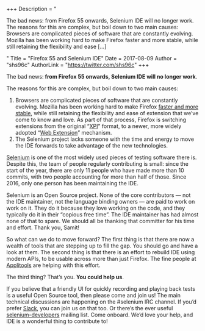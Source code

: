 +++
Description = "<p>The bad news: from Firefox 55 onwards, Selenium IDE will no longer work. The reasons for this are complex, but boil down to two main causes: Browsers are complicated pieces of software that are constantly evolving. Mozilla has been working hard to make Firefox faster and more stable, while still retaining the flexibility and ease […]</p>"
Title = "Firefox 55 and Selenium IDE"
Date = 2017-08-09
Author = "shs96c"
AuthorLink = "https://twitter.com/shs96c"
+++

<p><span style="font-weight:400;">The bad news:<strong> from Firefox 55 onwards, Selenium IDE will no longer work</strong>. </span></p>
<p><span style="font-weight:400;">The reasons for this are complex, but boil down to two main causes:</span></p>
<ol>
<li style="font-weight:400;"><span style="font-weight:400;">Browsers are complicated pieces of software that are constantly evolving. Mozilla has been working hard to make Firefox <a href="https://blog.mozilla.org/blog/2017/06/13/faster-better-firefox/">faster and more stable</a>, while still retaining the flexibility and ease of extension that we’ve come to know and love. As part of that process, Firefox is switching extensions from the original “<a href="https://blog.mozilla.org/addons/2016/11/23/add-ons-in-2017/">XPI</a>” format, to a newer, more widely adopted “<a href="https://developer.mozilla.org/en-US/Add-ons/WebExtensions">Web Extension</a>” mechanism.  </span></li>
<li style="font-weight:400;"><span style="font-weight:400;">The Selenium project lacks someone with the time and energy to move the IDE forwards to take advantage of the new technologies.</span></li>
</ol>
<p><span style="font-weight:400;"><a href="http://www.seleniumhq.org/">Selenium</a> is one of the most widely used pieces of testing software there is. Despite this, the team of people regularly contributing is small: since the start of the year, there are only 11 people who have made more than 10 commits, with two people accounting for more than half of those. Since 2016, only one person has been maintaining the IDE. </span></p>
<p><span style="font-weight:400;">Selenium is an Open Source project. None of the core contributors &#8212; not the IDE maintainer, not the language binding owners &#8212; are paid to work on work on it. They do it because they love working on the code, and they typically do it in their “copious free time”. The IDE maintainer has had almost none of that to spare. We should all be thanking that committer for his time and effort. Thank you, Samit!</span></p>
<p><span style="font-weight:400;">So what can we do to move forward? The first thing is that there are now a wealth of tools that are stepping up to fill the gap. You should go and have a look at them. The second thing is that there is an effort to rebuild IDE using modern APIs, to be usable across more than just Firefox. The fine people at <a href="https://applitools.com/">Applitools</a> are helping with this effort.</span></p>
<p><span style="font-weight:400;">The third thing? That’s you. <strong>You could help us</strong>.</span></p>
<p><span style="font-weight:400;">If you believe that a friendly UI for quickly recording and playing back tests is a useful Open Source tool, then please come and join us! The main technical discussions are happening on the #selenium IRC channel. If you’d prefer <a href="https://seleniumhq.herokuapp.com/">Slack</a>, you can join us on that too. Or there’s the ever useful <a href="https://groups.google.com/forum/#!forum/selenium-developers">selenium-developers</a> mailing list. Come onboard. We’d love your help, and IDE is a wonderful thing to contribute to!</span></p>

